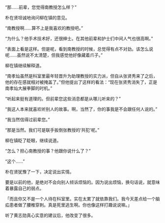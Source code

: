 “那……前辈，您觉得南教授怎么样？”

朴在贤坦诚地询问柳在镇的意见。

“南教授啊……算不上是我喜欢的教授吧。”

“为什么？他手术技术好，还很绅士。在其他前辈和护士们中间人气也很高啊。”

“表面上看是这样。但是呢，看到南教授的时候，总觉得有点不对劲。该怎么说呢……虽然说不太清楚，但我感觉他好像藏着爪子。”

柳在镇继续解释道。

“南孝灿虽然是科室里最年轻晋升为助理教授的实力派，但自从张贤秀来了之后，他的存在感就相对被掩盖了。”但他提出了这样的看法：“现在张贤秀消失了，正是南孝灿大展拳脚的时机。”

“听起来挺有道理的。但前辈您这些消息都是从哪儿听来的？”

“我这人本来就喜欢听别人的故事。啊，当然了，你的事我是不会跟任何人说的。”

“我当然信得过前辈您。”

“那是当然。我们可是联手扳倒张教授的‘共犯’呢。”

柳在镇眨了眨眼，继续说道。

“怎么？担心南教授的事？他跟你说什么了？”

“这个……”

朴在贤犹豫了一下，决定说出实情。

要是以前的他，是绝对不会向别人倾诉烦恼的。因为说出烦恼，换句话说，就意味着暴露自己的弱点。

「而且你又不是一个人待在科室里。实在太累了就依靠我们。我今天差点给一个脑疝患者做了腰椎穿刺。真是死里逃生啊。你也像这样打趣说说嘛。」

听了黄志勋真心实意的建议后，他改变了很多。